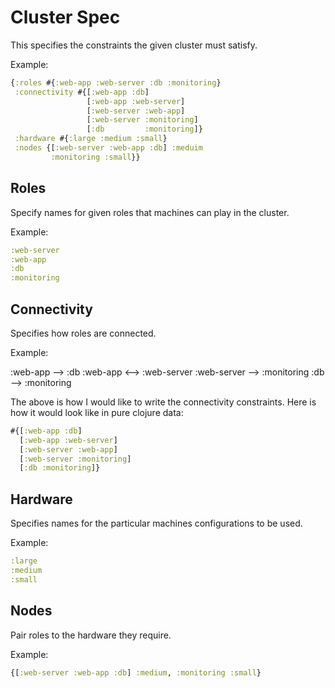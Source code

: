 Cluster Spec
============

This specifies the constraints the given cluster must satisfy.

Example:

```clojure
{:roles #{:web-app :web-server :db :monitoring}
 :connectivity #{[:web-app :db] 
                 [:web-app :web-server]
                 [:web-server :web-app]
                 [:web-server :monitoring]
                 [:db         :monitoring]}
 :hardware #{:large :medium :small}
 :nodes {[:web-server :web-app :db] :meduim
         :monitoring :small}}
```

Roles
-----

Specify names for given roles that machines can play in the cluster. 

Example:

```clojure
:web-server
:web-app
:db
:monitoring
```

Connectivity
------------

Specifies how roles are connected.

Example:

  :web-app --> :db
  :web-app <--> :web-server
  :web-server --> :monitoring
  :db  --> :monitoring

The above is how I would like to write the connectivity constraints.
Here is how it would look like in pure clojure data:

```clojure
#{[:web-app :db]
  [:web-app :web-server]
  [:web-server :web-app]
  [:web-server :monitoring]
  [:db :monitoring]}
```

Hardware
--------

Specifies names for the particular machines configurations to be used.

Example:

```clojure
:large
:medium
:small
```

Nodes
-----

Pair roles to the hardware they require.

Example:

```clojure
{[:web-server :web-app :db] :medium, :monitoring :small}
```

